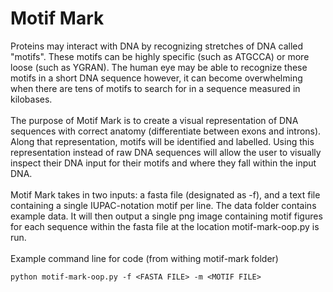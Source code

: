 # Motif Mark

Proteins may interact with DNA by recognizing stretches of DNA called "motifs". These motifs can be highly specific (such as ATGCCA) or more loose (such as YGRAN). The human eye may be able to recognize these motifs in a short DNA sequence however, it can become overwhelming when there are tens of motifs to search for in a sequence measured in kilobases. 
<br>
<br>
The purpose of Motif Mark is to create a visual representation of DNA sequences with correct anatomy (differentiate between exons and introns). Along that representation, motifs will be identified and labelled. Using this representation instead of raw DNA sequences will allow the user to visually inspect their DNA input for their motifs and where they fall within the input DNA.
<br>
<br>
Motif Mark takes in two inputs: a fasta file (designated as -f), and a text file containing a single IUPAC-notation motif per line. The data folder contains example data. It will then output a single png image containing motif figures for each sequence within the fasta file at the location motif-mark-oop.py is run.
<br>
<br>
Example command line for code (from withing motif-mark folder)
```
python motif-mark-oop.py -f <FASTA FILE> -m <MOTIF FILE>
```